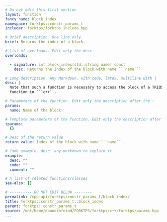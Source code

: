 ```yaml
---
# Do not edit this first section
layout: function
fancy_name: block_index
namespace: forktps::constr_params_t
includer: forktps/forktps_include.hpp

# Brief description. One line only.
brief: Returns the index of a block.

# List of overloads. Edit only the desc
overloads:

  - signature: int block_index(std::string name) const
    desc: Returns the index of the block with name ```name```.

# Long description. Any Markdown, with code, latex, multiline with |
desc: |
  Note that such a function is necessary to access the block of a TRIQS block Green's 
  function in ```c++``.

# Parameters of the function. Edit only the description after the :
params:
  name: Name of the block.

# Template parameters of the function. Edit only the description after the :
tparams:
  {}

# Desc of the return value
return_value: Index of the block with name ```name```.

# Code example. desc: any markdown to explain it.
example:
  desc: ""
  code: ""
  comment: ""

# A list of related functions/classes
see-also: []

# ---------- DO NOT EDIT BELOW --------
permalink: /cpp-api/forktps/constr_params_t/block_index/
title: forktps::constr_params_t::block_index
parent: forktps::constr_params_t
source: /mnt/home/dbauernfeind/FORKTPS/forktps/c++/forktps/params.hpp
...
```


